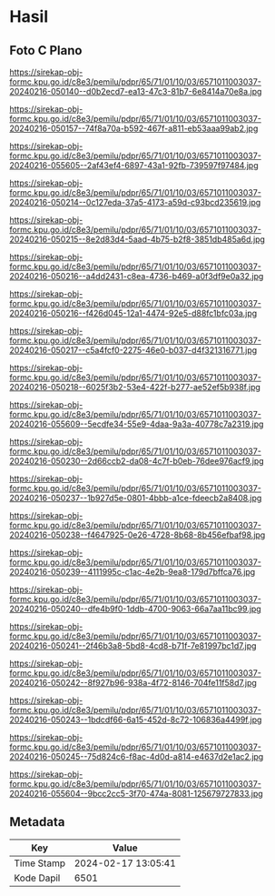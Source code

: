 # Hasil

## Foto C Plano

https://sirekap-obj-formc.kpu.go.id/c8e3/pemilu/pdpr/65/71/01/10/03/6571011003037-20240216-050140--d0b2ecd7-ea13-47c3-81b7-6e8414a70e8a.jpg

https://sirekap-obj-formc.kpu.go.id/c8e3/pemilu/pdpr/65/71/01/10/03/6571011003037-20240216-050157--74f8a70a-b592-467f-a811-eb53aaa99ab2.jpg

https://sirekap-obj-formc.kpu.go.id/c8e3/pemilu/pdpr/65/71/01/10/03/6571011003037-20240216-055605--2af43ef4-6897-43a1-92fb-739597f97484.jpg

https://sirekap-obj-formc.kpu.go.id/c8e3/pemilu/pdpr/65/71/01/10/03/6571011003037-20240216-050214--0c127eda-37a5-4173-a59d-c93bcd235619.jpg

https://sirekap-obj-formc.kpu.go.id/c8e3/pemilu/pdpr/65/71/01/10/03/6571011003037-20240216-050215--8e2d83d4-5aad-4b75-b2f8-3851db485a6d.jpg

https://sirekap-obj-formc.kpu.go.id/c8e3/pemilu/pdpr/65/71/01/10/03/6571011003037-20240216-050216--a4dd2431-c8ea-4736-b469-a0f3df9e0a32.jpg

https://sirekap-obj-formc.kpu.go.id/c8e3/pemilu/pdpr/65/71/01/10/03/6571011003037-20240216-050216--f426d045-12a1-4474-92e5-d88fc1bfc03a.jpg

https://sirekap-obj-formc.kpu.go.id/c8e3/pemilu/pdpr/65/71/01/10/03/6571011003037-20240216-050217--c5a4fcf0-2275-46e0-b037-d4f321316771.jpg

https://sirekap-obj-formc.kpu.go.id/c8e3/pemilu/pdpr/65/71/01/10/03/6571011003037-20240216-050218--6025f3b2-53e4-422f-b277-ae52ef5b938f.jpg

https://sirekap-obj-formc.kpu.go.id/c8e3/pemilu/pdpr/65/71/01/10/03/6571011003037-20240216-055609--5ecdfe34-55e9-4daa-9a3a-40778c7a2319.jpg

https://sirekap-obj-formc.kpu.go.id/c8e3/pemilu/pdpr/65/71/01/10/03/6571011003037-20240216-050230--2d66ccb2-da08-4c7f-b0eb-76dee976acf9.jpg

https://sirekap-obj-formc.kpu.go.id/c8e3/pemilu/pdpr/65/71/01/10/03/6571011003037-20240216-050237--1b927d5e-0801-4bbb-a1ce-fdeecb2a8408.jpg

https://sirekap-obj-formc.kpu.go.id/c8e3/pemilu/pdpr/65/71/01/10/03/6571011003037-20240216-050238--f4647925-0e26-4728-8b68-8b456efbaf98.jpg

https://sirekap-obj-formc.kpu.go.id/c8e3/pemilu/pdpr/65/71/01/10/03/6571011003037-20240216-050239--4111995c-c1ac-4e2b-9ea8-179d7bffca76.jpg

https://sirekap-obj-formc.kpu.go.id/c8e3/pemilu/pdpr/65/71/01/10/03/6571011003037-20240216-050240--dfe4b9f0-1ddb-4700-9063-66a7aa11bc99.jpg

https://sirekap-obj-formc.kpu.go.id/c8e3/pemilu/pdpr/65/71/01/10/03/6571011003037-20240216-050241--2f46b3a8-5bd8-4cd8-b71f-7e81997bc1d7.jpg

https://sirekap-obj-formc.kpu.go.id/c8e3/pemilu/pdpr/65/71/01/10/03/6571011003037-20240216-050242--8f927b96-938a-4f72-8146-704fe11f58d7.jpg

https://sirekap-obj-formc.kpu.go.id/c8e3/pemilu/pdpr/65/71/01/10/03/6571011003037-20240216-050243--1bdcdf66-6a15-452d-8c72-106836a4499f.jpg

https://sirekap-obj-formc.kpu.go.id/c8e3/pemilu/pdpr/65/71/01/10/03/6571011003037-20240216-050245--75d824c6-f8ac-4d0d-a814-e4637d2e1ac2.jpg

https://sirekap-obj-formc.kpu.go.id/c8e3/pemilu/pdpr/65/71/01/10/03/6571011003037-20240216-055604--9bcc2cc5-3f70-474a-8081-125679727833.jpg


## Metadata

| Key        | Value               |
| ---------- | ------------------- |
| Time Stamp | 2024-02-17 13:05:41 |
| Kode Dapil | 6501                |



